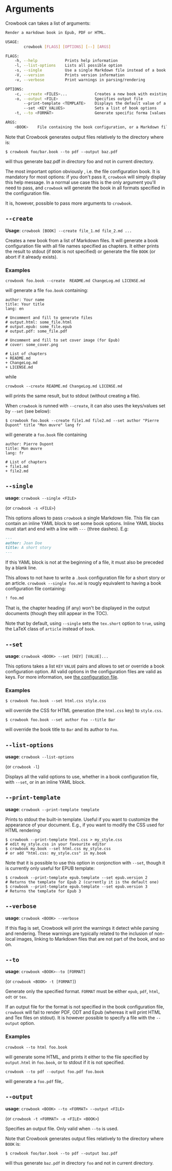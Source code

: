 Arguments 
=========

Crowbook can takes a list of arguments:

```bash
Render a markdown book in Epub, PDF or HTML.

USAGE:
        crowbook [FLAGS] [OPTIONS] [--] [ARGS]

FLAGS:
    -h, --help            Prints help information
    -l, --list-options    Lists all possible option
    -s, --single          Use a single Markdown file instead of a book configuration file
    -V, --version         Prints version information
    -v, --verbose         Print warnings in parsing/rendering

OPTIONS:
    -c, --create <FILES>...            Creates a new book with existing markdown files
    -o, --output <FILE>                Specifies output file
        --print-template <TEMPLATE>    Displays the default value of a template
        --set <KEY_VALUES>             Sets a list of book options
    -t, --to <FORMAT>                  Generate specific forma [values: epub, pdf, html, tex, odt]

ARGS:
    <BOOK>    File containing the book configuration, or a Markdown file when called with --single
```

Note that Crowbook generates output files relatively to the directory
where <BOOK> is:
```
$ crowbook foo/bar.book --to pdf --output baz.pdf
```
will thus generate baz.pdf in directory foo and not in current directory.

The most important option obviously <BOOK>, i.e. the file
configuration book. It is mandatory for most options: if you don't
pass it, `crowbook` 
will simply display this help message. In a normal use case this is
the only argument you'll need to pass, and `crowbook` will generate
the book in all formats specified in the configuration file.

It is, however, possible to pass more arguments to `crowbook`.

`--create`
---------

**Usage**: `crowbook [BOOK] --create file_1.md file_2.md ...`

Creates a new book from a list of Markdown files. It will generate a
book configuration file with all file names specified as
chapters. It either prints the result to stdout (if `BOOK` is not
specified) or generate the file `BOOK` (or abort if it already
exists). 

### Examples ###

```
crowbook foo.book --create  README.md ChangeLog.md LICENSE.md
```

will generate a file `foo.book` containing:

```
author: Your name
title: Your title
lang: en

# Uncomment and fill to generate files
# output.html: some_file.html
# output.epub: some_file.epub
# output.pdf: some_file.pdf

# Uncomment and fill to set cover image (for Epub)
# cover: some_cover.png

# List of chapters
+ README.md
+ ChangeLog.md
+ LICENSE.md
```

while

```
crowbook --create README.md ChangeLog.md LICENSE.md
```

will prints the same result, but to stdout (without creating a file).

When `crowbook` is runned with `--create`, it can also uses the
keys/values set by `--set` (see below):

```
$ crowbook foo.book --create file1.md file2.md --set author "Pierre Dupont" title "Mon œuvre" lang fr
```

will generate a `foo.book` file containing

```
author: Pierre Dupont
title: Mon œuvre
lang: fr

# List of chapters
+ file1.md
+ file2.md
```

`--single`
----------

**usage**: `crowbook --single <FILE>`

(or `crowbook -s <FILE>`)

This options allows to pass `crowbook` a single Markdown file. This
file can contain an inline YAML block to set some book options. Inline
YAML blocks must start and end with a line with `---` (three dashes). E.g:

```markdown
---
author: Joan Doe
title: A short story
---
```

If this YAML block is not at the beginning of a file, it must also be
preceded by a blank line.

This allows to not have to write a `.book` configuration file for a
short story or an article. `crowbook --single foo.md` is rougly equivalent to having a book
configuration file containing:

```markdown
! foo.md
```

That is, the chapter heading (if any) won't be displayed in the output
documents (though they still appear in the TOC).

Note that by default, using `--single` sets the `tex.short` option to
`true`, using the LaTeX class of `article` instead of `book`.


`--set` 
-------

**usage**: `crowbook <BOOK> --set [KEY] [VALUE]...`

This options takes a list `KEY` `VALUE` pairs and allows to set or
override a book configuration option. All valid options in the
configuration files are valid as keys. For more information, see
[the configuration file](config.md).

### Examples ###

```
$ crowbook foo.book --set html.css style.css
```

will override the CSS for HTML generation (the `html.css` key) to `style.css`.

```
$ crowbook foo.book --set author Foo --title Bar
```

will override the book title to `Bar` and its author to `Foo`.

`--list-options`
----------------

**usage**: `crowbook --list-options`

(or `crowbook -l`)

Displays all the valid options to use, whether in a book configuration
file, with `--set`, or in an inline YAML block.

`--print-template`
------------------

**usage**: `crowbook --print-template template`

Prints to stdout the built-in template. Useful if you want to
customize the appearance of your document. E.g., if you want to modify
the CSS used for HTML rendering:

```
$ crowbook --print-template html.css > my_style.css
# edit my_style.css in your favourite editor
$ crowbook my.book --set html.css my_style.css
# or add "html.css: my_style.css" in my.book
```

Note that it is possible to use this option in conjonction with
`--set`, though it is currently only useful for EPUB template:

```
$ crowbook --print-template epub.template --set epub.version 2
# Returns the template for Epub 2 (currently it is the default one)
$ crowbook --print-template epub.template --set epub.version 3
# Returns the template for Epub 3
```


`--verbose`
-----------

**usage**: `crowbook <BOOK> --verbose`

If this flag is set, Crowbook will print the warnings it detect while
parsing and rendering. These warnings are typically related to the
inclusion of non-local images, linking to Markdown files that are not
part of the book, and so on.

`--to`
------

**usage**: `crowbook <BOOK>--to [FORMAT]`

(or `crowbook <BOOK> -t [FORMAT]`)

Generate only the specified format. `FORMAT` must be either `epub`,
`pdf`, `html`, `odt` or `tex`.

If an output file for the format is not specified in the book
configuration file, `crowbook` will fail to render PDF, ODT and Epub
(whereas it will print HTML and Tex files on stdout). It is however
possible to specify a file with the `--output` option.

### Examples ###

```
crowbook --to html foo.book
```

will generate some HTML, and prints it either to the file specified by
`output.html` in `foo.book`, or to stdout if it is not specified.

```
crowbook --to pdf --output foo.pdf foo.book
```

will generate a `foo.pdf` file,.

`--output`
---------

**usage**: `crowbook <BOOK> --to <FORMAT> --output <FILE> `

(or `crowbook -t <FORMAT> -o <FILE> <BOOK>`)

Specifies an output file. Only valid when `--to` is used.

Note that Crowbook generates output files relatively to the directory
where `BOOK` is:
```
$ crowbook foo/bar.book --to pdf --output baz.pdf
```
will thus generate `baz.pdf` in directory `foo` and not in current
directory.
